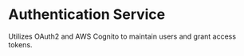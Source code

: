 Authentication Service
======================

Utilizes OAuth2 and AWS Cognito to maintain users and grant access tokens.